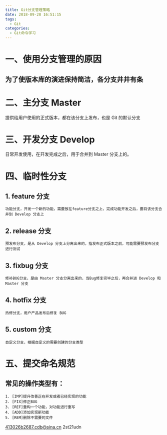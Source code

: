 ```yaml
---
title: Git分支管理策略
date: 2018-09-28 16:51:15
tags: 
  - Git
categories:
  - Git命令学习
---
```

# 一、使用分支管理的原因
## 为了使版本库的演进保持简洁，各分支井井有条

# 二、主分支 Master
提供给用户使用的正式版本，都在该分支上发布，也是 Git 的默认分支

# 三、开发分支 Develop
日常开发使用，在开发完成之后，用于合并到 Master 分支上的。

# 四、临时性分支
## 1. feature 分支
    功能分支，开发一个新的功能，需要放在feature分支之上，完成功能开发之后，要将该分支合并到 Develop 分支上

## 2. release 分支
    预发布分支，是从 Develop 分支上分离出来的，指发布正式版本之前，可能需要预发布分支进行测试

## 3. fixbug 分支
    修补BUG分支，是由 Master 分支分离出来的，当Bug修复完毕之后，再合并进 Develop 和 Master 分支

## 4. hotfix 分支
    热修分支，用户产品发布后修复 BUG

## 5. custom 分支
    自定义分支，根据自定义的需要创建的分支类型

# 五、提交命名规范
## 常见的操作类型有：
    1. [IMP]提升改善正在开发或者已经实现的功能
    2. [FIX]修正BUG
    3. [REF]重构一个功能，对功能进行重写
    4. [ADD]添加实现新功能
    5. [REM]删除不需要的文件

413026b2687.cdb@sina.cn  2st21udn